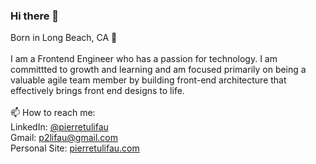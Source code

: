 ### Hi there 👋

<!--
**p2lifau/p2lifau** is a ✨ _special_ ✨ repository because its `README.md` (this file) appears on your GitHub profile.

Here are some ideas to get you started:

- 🔭 I’m currently working on ...
- 🌱 I’m currently learning ...
- 👯 I’m looking to collaborate on ...
- 🤔 I’m looking for help with ...
- 💬 Ask me about ...
- 📫 How to reach me: ...
- 😄 Pronouns: ...
- ⚡ Fun fact: ...
-->

Born in Long Beach, CA 🌴 <br><br>
I am a Frontend Engineer who has a passion for technology. I am committted to growth and learning and am focused primarily on being a valuable agile team member by building front-end architecture that effectively brings front end designs to life. 
<br><br>
📫 How to reach me:<br>
LinkedIn: [@pierretulifau ](https://www.linkedin.com/in/pierretulifau/) <br>
Gmail: p2lifau@gmail.com<br>
Personal Site: [pierretulifau.com ](https://www.pierretulifau.com/)

